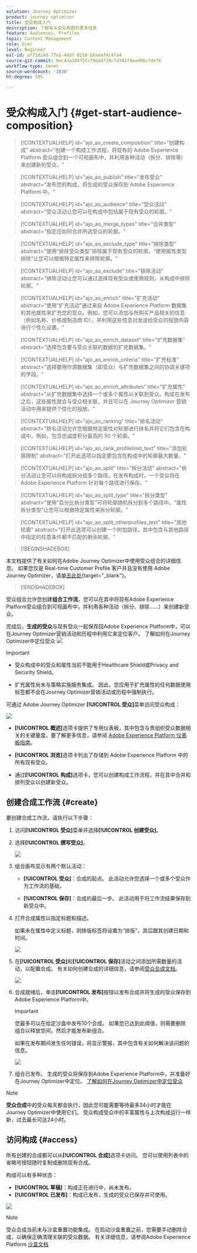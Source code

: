 ```yaml
---
solution: Journey Optimizer
product: journey optimizer
title: 受众构成入门
description: 了解有关受众构图的更多信息
feature: Audiences, Profiles
topic: Content Management
role: User
level: Beginner
exl-id: af71d24d-77eb-44df-8216-b0aeaf4c4fa4
source-git-commit: 0ec43a204f5fcf0bddf38cfd381f0ea496c7de70
workflow-type: tm+mt
source-wordcount: '1030'
ht-degree: 50%

---
```


# 受众构成入门 {#get-start-audience-composition}

>[!CONTEXTUALHELP]
>id="ajo_ao_create_composition"
>title="创建构成"
>abstract="创建一个构成工作流程，将现有的 Adobe Experience Platform 受众组合到一个可视画布中，并利用各种活动（拆分、排除等）来创建新的受众。"

>[!CONTEXTUALHELP]
>id="ajo_ao_publish"
>title="发布受众"
>abstract="发布您的构成，将生成的受众保存到 Adobe Experience Platform 中。"

>[!CONTEXTUALHELP]
>id="ajo_ao_audience"
>title="受众活动"
>abstract="受众活动让您可以在构成中包括属于现有受众的轮廓。"

>[!CONTEXTUALHELP]
>id="ajo_ao_merge_types"
>title="合并类型"
>abstract="指定应如何合并所选受众的轮廓。"

>[!CONTEXTUALHELP]
>id="ajo_ao_exclude_type"
>title="排除类型"
>abstract="使用“排除受众类型”排除属于现有受众的轮廓。“使用属性类型排除”让您可以根据特定属性来排除轮廓。"

>[!CONTEXTUALHELP]
>id="ajo_ao_exclude"
>title="排除活动"
>abstract="排除活动让您可以通过选择现有受众或使用规则，从构成中排除轮廓。"

>[!CONTEXTUALHELP]
>id="ajo_ao_enrich"
>title="扩充活动"
>abstract="使用“扩充活动”通过来自 Adobe Experience Platform 数据集的其他属性来扩充您的受众。例如，您可以添加与所购买产品相关的信息（例如名称、价格或制造商 ID），并利用这些信息对发送给受众的投放内容进行个性化设置。"

>[!CONTEXTUALHELP]
>id="ajo_ao_enrich_dataset"
>title="扩充数据集"
>abstract="选择包含要与受众关联的数据的扩充数据集。"

>[!CONTEXTUALHELP]
>id="ajo_ao_enrich_criteria"
>title="扩充标准"
>abstract="选择要用作源数据集（即受众）与扩充数据集之间的协调关键项的字段。"

>[!CONTEXTUALHELP]
>id="ajo_ao_enrich_attributes"
>title="扩充属性"
>abstract="从扩充数据集中选择一个或多个属性以关联到受众。构成在发布之后，这些属性就会与受众相关联，并且可以在 Journey Optimizer 营销活动中用来提供个性化的投放。"

>[!CONTEXTUALHELP]
>id="ajo_ao_ranking"
>title="排名活动"
>abstract="排名活动允许您根据特定属性对轮廓进行排名并将它们包含在构成中。例如，包含忠诚度积分最高的 50 个轮廓。"

>[!CONTEXTUALHELP]
>id="ajo_ao_rank_profilelimit_text"
>title="添加轮廓限制"
>abstract="打开此选项以指定要包含在构成中的轮廓最大数量。"

<!-- [!CONTEXTUALHELP]
>id="ajo_ao_control_group_text"
>title="Control Group"
>abstract="Use control groups to isolate a portion of the profiles. This allows you to measure the impact of a marketing activity and make a comparison with the behavior of the rest of the population."-->

>[!CONTEXTUALHELP]
>id="ajo_ao_split"
>title="拆分活动"
>abstract="拆分活动让您可以将构成拆分成多个路径。在发布构成时，一个受众将在 Adobe Experience Platform 针对每个路径进行保存。"

>[!CONTEXTUALHELP]
>id="ajo_ao_split_type"
>title="拆分类型"
>abstract="使用“百分比拆分类型”可将轮廓随机拆分到多个路径中。“属性拆分类型”让您可以根据特定属性来拆分轮廓。"

>[!CONTEXTUALHELP]
>id="ajo_ao_split_otherprofiles_text"
>title="其他轮廓"
>abstract="打开此选项可以创建一个附加路径，其中包含与其他路径中指定的任意条件都不匹配的剩余轮廓。"

>[!BEGINSHADEBOX]

本文档提供了有关如何在Adobe Journey Optimizer中使用受众组合的详细信息。 如果您仅是 Real-time Customer Profile 客户并且没有使用 Adobe Journey Optimizer，请[单击此处](https://experienceleague.adobe.com/docs/experience-platform/segmentation/ui/audience-composition.html?lang=zh-Hans){target="_blank"}。

>[!ENDSHADEBOX]

受众组合允许您创建&#x200B;**组合工作流**，您可以在其中将现有Adobe Experience Platform受众组合到可视画布中，并利用各种活动（拆分、排除……）来创建新受众。

完成后，**生成的受众**&#x200B;与现有受众一起保存回Adobe Experience Platform中，可以在Journey Optimizer营销活动和历程中利用它来定位客户。 了解如何在Journey Optimizer中定位受众
![](assets/audiences-process.png)

>[!IMPORTANT]
>
>* 受众构成中的受众和属性当前不能用于Healthcare Shield或Privacy and Security Shield。
>
>* 扩充属性尚未与策略实施服务集成。 因此，您应用于扩充属性的任何数据使用标签都不会在Journey Optimizer营销活动或历程中强制执行。

可通过 Adobe Journey Optimizer **[!UICONTROL 受众]**&#x200B;菜单访问受众构成：

![](assets/audiences-browse.png)

* **[!UICONTROL 概述]**&#x200B;选项卡提供了专用仪表板，其中包含与贵组织受众数据相关的关键量度。要了解更多信息，请参阅 [Adobe Experience Platform 仪表板指南](https://experienceleague.adobe.com/docs/experience-platform/dashboards/guides/segments.html?lang=zh-Hans)。

* **[!UICONTROL 浏览]**&#x200B;选项卡列出了存储到 Adobe Experience Platform 中的所有现有受众。

* 通过&#x200B;**[!UICONTROL 构成]**&#x200B;选项卡，您可以创建构成工作流程，并在其中合并和排列受众以创建新受众。

## 创建合成工作流 {#create}

要创建合成工作流，请执行以下步骤：

1. 访问&#x200B;**[!UICONTROL 受众]**&#x200B;菜单并选择&#x200B;**[!UICONTROL 创建受众]**。

1. 选择&#x200B;**[!UICONTROL 撰写受众]**。

   ![](assets/audiences-create.png)

1. 组合画布显示有两个默认活动：

   * **[!UICONTROL 受众]**：合成的起点。 此活动允许您选择一个或多个受众作为工作流的基础，

   * **[!UICONTROL 保存]**：合成的最后一步。 此活动用于将工作流结果保存到新受众中。

1. 打开合成属性以指定标题和描述。

   如果未在属性中定义标题，则排版标签将设置为“排版”，其后跟其创建日期和时间。

   ![](assets/audiences-properties.png)

1. 在&#x200B;**[!UICONTROL 受众]**&#x200B;和&#x200B;**[!UICONTROL 保存]**&#x200B;活动之间添加所需数量的活动，以配置合成。 有关如何创建合成的详细信息，请参阅[受众合成文档](https://experienceleague.adobe.com/zh-hans/docs/experience-platform/segmentation/ui/audience-composition)。

   ![](assets/audiences-publish.png)

1. 合成就绪后，单击&#x200B;**[!UICONTROL 发布]**&#x200B;按钮以发布合成并将生成的受众保存到Adobe Experience Platform中。

   >[!IMPORTANT]
   >
   >您最多可以在给定沙盒中发布10个合成。 如果您已达到此阈值，则需要删除组合以释放空间，然后才能发布新组合。

   如果在发布期间发生任何错误，将显示警报，其中包含有关如何解决该问题的信息。

   ![](assets/audiences-alerts.png)

1. 组合已发布。 生成的受众将保存到Adobe Experience Platform中，并准备好在Journey Optimizer中定位。 [了解如何在Journey Optimizer中定位受众](../audience/about-audiences.md#segments-in-journey-optimizer)

>[!NOTE]
>
>**受众合成**&#x200B;中的受众每天都会执行，因此您可能需要等待最多24小时才能在Journey Optimizer中使用它们。 受众构成受众中的丰富属性与上次构成运行一样新，过去最长可达24小时。

## 访问构成 {#access}

所有创建的合成都可以从&#x200B;**[!UICONTROL 合成]**&#x200B;选项卡访问。 您可以使用列表中的省略号按钮随时复制或删除现有合成。

构成可以有多种状态：

* **[!UICONTROL 草稿]**：构成正在进行中，尚未发布。
* **[!UICONTROL 已发布]**：构成已发布，生成的受众已保存并可使用。

![](assets/audiences-compositions.png)

>[!NOTE]
>
>受众合成当前未与沙盒重置功能集成。 在启动沙盒重置之前，您需要手动删除合成，以确保正确清理关联的受众数据。 有关详细信息，请参阅Adobe Experience Platform [沙盒文档](https://experienceleague.adobe.com/docs/experience-platform/sandbox/ui/user-guide.html?lang=zh-Hans#delete-audience-compositions)
